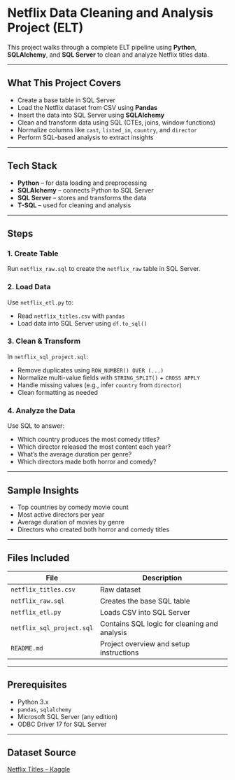 # Netflix Data Cleaning and Analysis Project (ELT)

This project walks through a complete ELT pipeline using **Python**, **SQLAlchemy**, and **SQL Server** to clean and analyze Netflix titles data.

---

## What This Project Covers

- Create a base table in SQL Server
- Load the Netflix dataset from CSV using **Pandas**
- Insert the data into SQL Server using **SQLAlchemy**
- Clean and transform data using SQL (CTEs, joins, window functions)
- Normalize columns like `cast`, `listed_in`, `country`, and `director`
- Perform SQL-based analysis to extract insights

---

## Tech Stack

- **Python** – for data loading and preprocessing
- **SQLAlchemy** – connects Python to SQL Server
- **SQL Server** – stores and transforms the data
- **T-SQL** – used for cleaning and analysis

---

## Steps

### 1. Create Table
Run `netflix_raw.sql` to create the `netflix_raw` table in SQL Server.

### 2. Load Data
Use `netflix_etl.py` to:
- Read `netflix_titles.csv` with `pandas`
- Load data into SQL Server using `df.to_sql()`

### 3. Clean & Transform
In `netflix_sql_project.sql`:
- Remove duplicates using `ROW_NUMBER() OVER (...)`
- Normalize multi-value fields with `STRING_SPLIT()` + `CROSS APPLY`
- Handle missing values (e.g., infer `country` from `director`)
- Clean formatting as needed

### 4. Analyze the Data
Use SQL to answer:
- Which country produces the most comedy titles?
- Which director released the most content each year?
- What’s the average duration per genre?
- Which directors made both horror and comedy?

---

## Sample Insights

- Top countries by comedy movie count  
- Most active directors per year  
- Average duration of movies by genre  
- Directors who created both horror and comedy titles  

---

## Files Included

| File | Description |
|------|-------------|
| `netflix_titles.csv` | Raw dataset |
| `netflix_raw.sql` | Creates the base SQL table |
| `netflix_etl.py` | Loads CSV into SQL Server |
| `netflix_sql_project.sql` | Contains SQL logic for cleaning and analysis |
| `README.md` | Project overview and setup instructions |

---

## Prerequisites

- Python 3.x  
- `pandas`, `sqlalchemy`  
- Microsoft SQL Server (any edition)  
- ODBC Driver 17 for SQL Server  

---

## Dataset Source

[Netflix Titles – Kaggle](https://www.kaggle.com/datasets/shivamb/netflix-shows)
